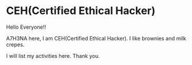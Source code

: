 # CEH(Certified Ethical Hacker)

Hello Everyone!!

A7H3NA here, I am CEH(Certified Ethical Hacker).
I like brownies and milk crepes.

I will list my activities here. 
Thank you.
